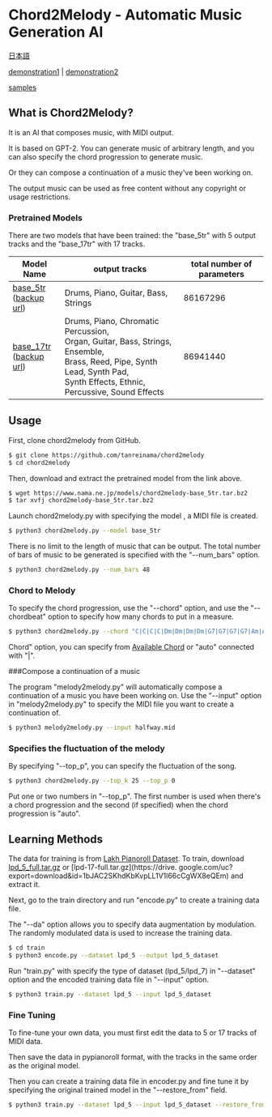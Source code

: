 # Chord2Melody - Automatic Music Generation AI



[日本語](README_ja.md)

[demonstration1](http://ailab.nama.ne.jp/#chord2melody) | [demonstration2](http://ailab.nama.ne.jp/#melody2melody)

[samples](samples/)



## What is Chord2Melody?



It is an AI that composes music, with MIDI output.

It is based on GPT-2. You can generate music of arbitrary length, and you can also specify the chord progression to generate music.

Or they can compose a continuation of a music they've been working on.

The output music can be used as free content without any copyright or usage restrictions.



### Pretrained Models



There are two models that have been trained: the "base_5tr" with 5 output tracks and the "base_17tr" with 17 tracks.



| Model Name                                                   | output tracks                                                | total number of parameters |
| ------------------------------------------------------------ | ------------------------------------------------------------ | -------------------------- |
| [base_5tr](https://www.nama.ne.jp/models/chord2melody-base_5tr.tar.gz)<br />([backup url](http://ailab.nama.ne.jp/models/chord2melody-base_5tr.tar.gz)) | Drums, Piano, Guitar, Bass, Strings                          | 86167296                   |
| [base_17tr](https://www.nama.ne.jp/models/chord2melody-base_17tr.tar.gz)<br />([backup url](http://ailab.nama.ne.jp/models/chord2melody-base_17tr.tar.gz)) | Drums, Piano, Chromatic Percussion, <br />Organ, Guitar, Bass, Strings, Ensemble, <br />Brass, Reed, Pipe, Synth Lead, Synth Pad, <br />Synth Effects, Ethnic, Percussive, Sound Effects | 86941440                   |



## Usage



First, clone chord2melody from GitHub.

```sh
$ git clone https://github.com/tanreinama/chord2melody
$ cd chord2melody
```

Then, download and extract the pretrained model from the link above.

```sh
$ wget https://www.nama.ne.jp/models/chord2melody-base_5tr.tar.bz2
$ tar xvfj chord2melody-base_5tr.tar.bz2
```

Launch chord2melody.py with specifying the model , a MIDI file is created.

```sh
$ python3 chord2melody.py --model base_5tr
```

There is no limit to the length of music that can be output. The total number of bars of music to be generated is specified with the "--num_bars" option.

```sh
$ python3 chord2melody.py --num_bars 48
```



### Chord to Melody



To specify the chord progression, use the "--chord" option, and use the "--chordbeat" option to specify how many chords to put in a measure.

```sh
$ python3 chord2melody.py --chord "C|C|C|C|Dm|Dm|Dm|Dm|G7|G7|G7|G7|Am|Am|Am|Am" --chordbeat 4
```

Chord" option, you can specify from [Available Chord](chordlist.txt) or "auto" connected with "|".



###Compose a continuation of a music 



The program "melody2melody.py" will automatically compose a continuation of a music you have been working on. Use the "--input" option in "melody2melody.py" to specify the MIDI file you want to create a continuation of.

```sh
$ python3 melody2melody.py --input halfway.mid
```



### Specifies the fluctuation of the melody



By specifying "--top_p", you can specify the fluctuation of the song.

```sh
$ python3 chord2melody.py --top_k 25 --top_p 0
```

Put one or two numbers in "--top_p". The first number is used when there's a chord progression and the second (if specified) when the chord progression is "auto".



## Learning Methods



The data for training is from [Lakh Pianoroll Dataset](https://salu133445.github.io/lakh-pianoroll-dataset/). To train, download [lpd_5_full.tar.gz](https://drive.google.com/u/0/open?id=1tZKMhYazSWapFTUt7H6abHSo-QKH9ATC) or [lpd-17-full.tar.gz](https://drive. google.com/uc?export=download&id=1bJAC2SKhdKbKvpLL1V1l66cCgWX8eQEm) and extract it.

Next, go to the train directory and run "encode.py" to create a training data file.

The "--da" option allows you to specify data augmentation by modulation. The randomly modulated data is used to increase the training data.

```sh
$ cd train
$ python3 encode.py --dataset lpd_5 --output lpd_5_dataset
```

Run "train.py" with specify the type of dataset (lpd_5/lpd_7) in "--dataset" option and the encoded training data file in "--input" option.

```sh
$ python3 train.py --dataset lpd_5 --input lpd_5_dataset
```



### Fine Tuning



To fine-tune your own data, you must first edit the data to 5 or 17 tracks of MIDI data.

Then save the data in pypianoroll format, with the tracks in the same order as the original model.

Then you can create a training data file in encoder.py and fine tune it by specifying the original trained model in the "--restore_from" field.

```sh
$ python3 train.py --dataset lpd_5 --input lpd_5_dataset --restore_from ../base_5tr
```

